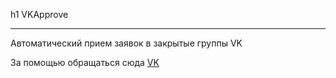 h1 VKApprove
***
Автоматический прием заявок в закрытые группы VK

За помощью обращаться сюда [VK](vk.com/jav1x)
